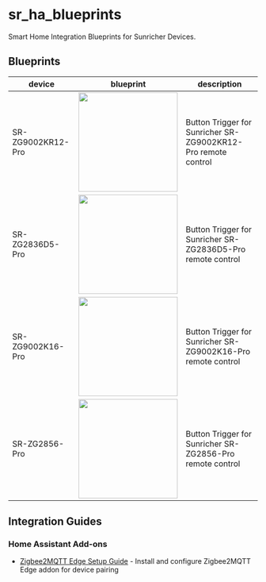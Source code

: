 # sr_ha_blueprints

Smart Home Integration Blueprints for Sunricher Devices.

## Blueprints

| device | blueprint | description |
|--------|-----------|-------------|
| SR-ZG9002KR12-Pro | <a href="https://my.home-assistant.io/redirect/blueprint_import/?blueprint_url=https%3A%2F%2Fraw.githubusercontent.com%2Fmaginawin%2Fsr_ha_blueprints%2Frefs%2Fheads%2Fmain%2Fblueprints%2FSR-ZG9002KR12-Pro%2Fbutton-trigger.yaml"><img src="https://my.home-assistant.io/badges/blueprint_import.svg" width="200"></a> | Button Trigger for Sunricher SR-ZG9002KR12-Pro remote control |
| SR-ZG2836D5-Pro | <a href="https://my.home-assistant.io/redirect/blueprint_import/?blueprint_url=https%3A%2F%2Fraw.githubusercontent.com%2Fmaginawin%2Fsr_ha_blueprints%2Frefs%2Fheads%2Fmain%2Fblueprints%2FSR-ZG2836D5-Pro%2Fbutton-trigger.yaml"><img src="https://my.home-assistant.io/badges/blueprint_import.svg" width="200"></a> | Button Trigger for Sunricher SR-ZG2836D5-Pro remote control |
| SR-ZG9002K16-Pro | <a href="https://my.home-assistant.io/redirect/blueprint_import/?blueprint_url=https%3A%2F%2Fraw.githubusercontent.com%2Fmaginawin%2Fsr_ha_blueprints%2Frefs%2Fheads%2Fmain%2Fblueprints%2FSR-ZG9002K16-Pro%2Fbutton-trigger.yaml"><img src="https://my.home-assistant.io/badges/blueprint_import.svg" width="200"></a> | Button Trigger for Sunricher SR-ZG9002K16-Pro remote control |
| SR-ZG2856-Pro | <a href="https://my.home-assistant.io/redirect/blueprint_import/?blueprint_url=https%3A%2F%2Fraw.githubusercontent.com%2Fmaginawin%2Fsr_ha_blueprints%2Frefs%2Fheads%2Fmain%2Fblueprints%2FSR-ZG2856-Pro%2Fbutton-trigger.yaml"><img src="https://my.home-assistant.io/badges/blueprint_import.svg" width="200"></a> | Button Trigger for Sunricher SR-ZG2856-Pro remote control |

## Integration Guides

### Home Assistant Add-ons

- [Zigbee2MQTT Edge Setup Guide](docs/zigbee2mqtt-edge-setup-guide.md) - Install and configure Zigbee2MQTT Edge addon for device pairing
